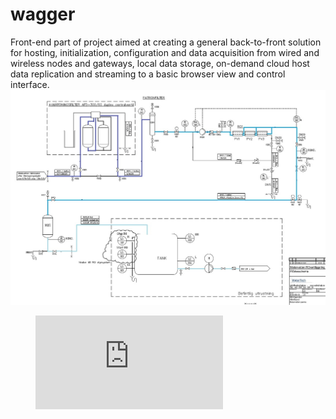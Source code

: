 # wagger
<!-- ![](cloud/client/images/0.png) -->
Front-end part of project aimed at creating a general back-to-front solution for hosting, initialization, configuration and data acquisition from wired and wireless nodes and gateways, local data storage, on-demand cloud host data replication and streaming to a basic browser view and control interface.
![](cloud/client/images/4.jpg)
<!-- blank line -->
<figure class="video_container">
  <iframe src="https://drive.google.com/open?id=1D-FsUaLIGC_kvwJi002GezC3-dXiR3s_" frameborder="0" allowfullscreen="true"> </iframe>
</figure>
<!-- blank line -->
<dl>
  <!-- <dt>Definition list</dt> -->
  <!-- <dd>Is something people use sometimes.</dd> -->
  <!-- <dt>Markdown in HTML</dt> -->
  <!-- <dd>Use HTML <em>tags</em>.</dd> -->
</dl>
